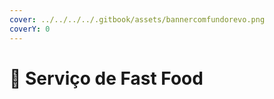 ```yaml
---
cover: ../../../../.gitbook/assets/bannercomfundorevo.png
coverY: 0
---
```


# 🍔 Serviço de Fast Food

